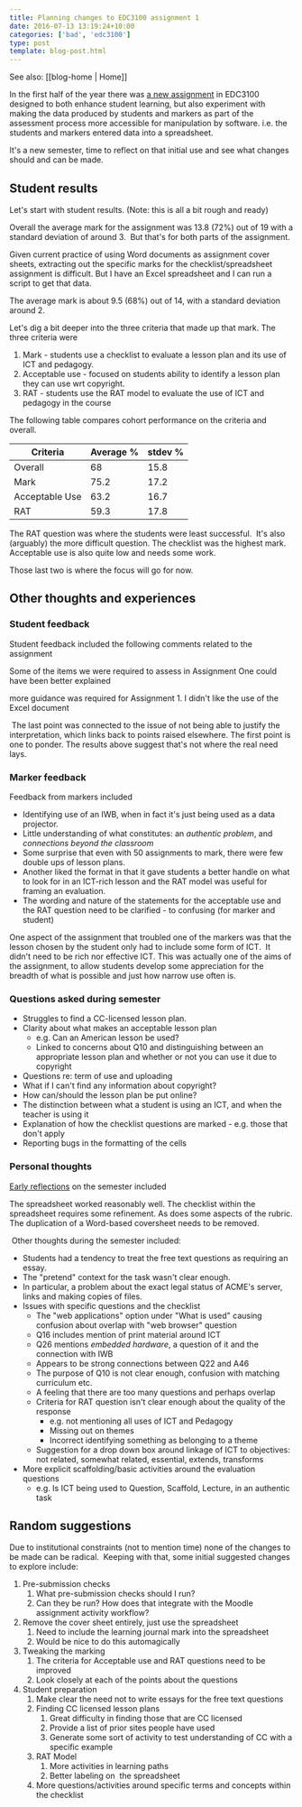 ```yaml
---
title: Planning changes to EDC3100 assignment 1
date: 2016-07-13 13:19:24+10:00
categories: ['bad', 'edc3100']
type: post
template: blog-post.html
---
```


See also: [[blog-home | Home]]

In the first half of the year there was [a new assignment](/blog2/2016/03/10/setting-up-an-excel-checklist/) in EDC3100 designed to both enhance student learning, but also experiment with making the data produced by students and markers as part of the assessment process more accessible for manipulation by software. i.e. the students and markers entered data into a spreadsheet.

It's a new semester, time to reflect on that initial use and see what changes should and can be made.

## Student results

Let's start with student results. (Note: this is all a bit rough and ready)

Overall the average mark for the assignment was 13.8 (72%) out of 19 with a standard deviation of around 3.  But that's for both parts of the assignment.

Given current practice of using Word documents as assignment cover sheets, extracting out the specific marks for the checklist/spreadsheet assignment is difficult. But I have an Excel spreadsheet and I can run a script to get that data.

The average mark is about 9.5 (68%) out of 14, with a standard deviation around 2.

Let's dig a bit deeper into the three criteria that made up that mark. The three criteria were

1. Mark - students use a checklist to evaluate a lesson plan and its use of ICT and pedagogy.
2. Acceptable use - focused on students ability to identify a lesson plan they can use wrt copyright.
3. RAT - students use the RAT model to evaluate the use of ICT and pedagogy in the course

The following table compares cohort performance on the criteria and overall.

| Criteria | Average % | stdev % |
| --- | --- | --- |
| Overall | 68 | 15.8 |
| Mark | 75.2 | 17.2 |
| Acceptable Use | 63.2 | 16.7 |
| RAT | 59.3 | 17.8 |

The RAT question was where the students were least successful.  It's also (arguably) the more difficult question. The checklist was the highest mark.  Acceptable use is also quite low and needs some work.

Those last two is where the focus will go for now.

## Other thoughts and experiences

### Student feedback

Student feedback included the following comments related to the assignment

Some of the items we were required to assess in Assignment One could have been better explained

more guidance was required for Assignment 1. I didn't like the use of the Excel document

 The last point was connected to the issue of not being able to justify the interpretation, which links back to points raised elsewhere. The first point is one to ponder. The results above suggest that's not where the real need lays.

### Marker feedback

Feedback from markers included

- Identifying use of an IWB, when in fact it's just being used as a data projector.
- Little understanding of what constitutes: an _authentic problem_, and _connections beyond the classroom_
- Some surprise that even with 50 assignments to mark, there were few double ups of lesson plans.
- Another liked the format in that it gave students a better handle on what to look for in an ICT-rich lesson and the RAT model was useful for framing an evaluation.
- The wording and nature of the statements for the acceptable use and the RAT question need to be clarified - to confusing (for marker and student)

One aspect of the assignment that troubled one of the markers was that the lesson chosen by the student only had to include some form of ICT.  It didn't need to be rich nor effective ICT. This was actually one of the aims of the assignment, to allow students develop some appreciation for the breadth of what is possible and just how narrow use often is.

### Questions asked during semester

- Struggles to find a CC-licensed lesson plan.
- Clarity about what makes an acceptable lesson plan
    - e.g. Can an American lesson be used?
    - Linked to concerns about Q10 and distinguishing between an appropriate lesson plan and whether or not you can use it due to copyright
- Questions re: term of use and uploading
- What if I can't find any information about copyright?
- How can/should the lesson plan be put online?
- The distinction between what a student is using an ICT, and when the teacher is using it
- Explanation of how the checklist questions are marked - e.g. those that don't apply
- Reporting bugs in the formatting of the cells

### Personal thoughts

[Early reflections](/blog2/2016/05/30/early-thoughts-on-s1-2016-offering-of-edc3100/) on the semester included

The spreadsheet worked reasonably well. The checklist within the spreadsheet requires some refinement. As does some aspects of the rubric. The duplication of a Word-based coversheet needs to be removed.

 Other thoughts during the semester included:

- Students had a tendency to treat the free text questions as requiring an essay.
- The "pretend" context for the task wasn't clear enough.
- In particular, a problem about the exact legal status of ACME's server, links and making copies of files.
- Issues with specific questions and the checklist
    - The "web applications" option under "What is used" causing confusion about overlap with "web browser" question
    - Q16 includes mention of print material around ICT
    - Q26 mentions _embedded hardware_, a question of it and the connection with IWB
    - Appears to be strong connections between Q22 and A46
    - The purpose of Q10 is not clear enough, confusion with matching curriculum etc.
    - A feeling that there are too many questions and perhaps overlap
    - Criteria for RAT question isn't clear enough about the quality of the response
        - e.g. not mentioning all uses of ICT and Pedagogy
        - Missing out on themes
        - Incorrect identifying something as belonging to a theme
    - Suggestion for a drop down box around linkage of ICT to objectives: not related, somewhat related, essential, extends, transforms
- More explicit scaffolding/basic activities around the evaluation questions
    - e.g. Is ICT being used to Question, Scaffold, Lecture, in an authentic task

## Random suggestions

Due to institutional constraints (not to mention time) none of the changes to be made can be radical.  Keeping with that, some initial suggested changes to explore include:

1. Pre-submission checks
    1. What pre-submission checks should I run?
    2. Can they be run? How does that integrate with the Moodle assignment activity workflow?
2. Remove the cover sheet entirely, just use the spreadsheet
    1. Need to include the learning journal mark into the spreadsheet
    2. Would be nice to do this automagically
3. Tweaking the marking
    1. The criteria for Acceptable use and RAT questions need to be improved
    2. Look closely at each of the points about the questions
4. Student preparation
    1. Make clear the need not to write essays for the free text questions
    2. Finding CC licensed lesson plans
        1. Great difficulty in finding those that are CC licensed
        2. Provide a list of prior sites people have used
        3. Generate some sort of activity to test understanding of CC with a specific example
    3. RAT Model
        1. More activities in learning paths
        2. Better labeling on  the spreadsheet
    4. More questions/activities around specific terms and concepts within the checklist